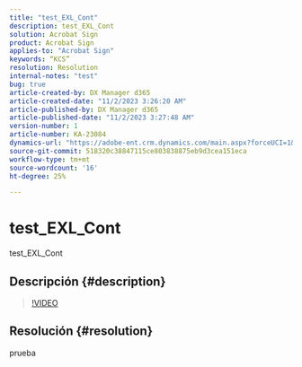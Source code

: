 ```yaml
---
title: "test_EXL_Cont"
description: test_EXL_Cont
solution: Acrobat Sign
product: Acrobat Sign
applies-to: "Acrobat Sign"
keywords: “KCS”
resolution: Resolution
internal-notes: "test"
bug: true
article-created-by: DX Manager d365
article-created-date: "11/2/2023 3:26:20 AM"
article-published-by: DX Manager d365
article-published-date: "11/2/2023 3:27:48 AM"
version-number: 1
article-number: KA-23084
dynamics-url: "https://adobe-ent.crm.dynamics.com/main.aspx?forceUCI=1&pagetype=entityrecord&etn=knowledgearticle&id=a2e9c294-2f79-ee11-8179-6045bd006a22"
source-git-commit: 518320c38847115ce803838875eb9d3cea151eca
workflow-type: tm+mt
source-wordcount: '16'
ht-degree: 25%

---
```


# test_EXL_Cont


test_EXL_Cont

## Descripción {#description}





>[!VIDEO](https://video.tv.adobe.com/v/18696?quality=9&amp;learn=on)




## Resolución {#resolution}


prueba
